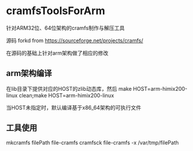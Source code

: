 # cramfsToolsForArm
针对ARM32位、64位架构的cramfs制作与解压工具

源码 forkd from https://sourceforge.net/projects/cramfs/

在源码的基础上针对arm架构做了相应的修改

## arm架构编译
在lib目录下提供对应的HOST的zlib动态库，然后
make HOST=arm-himix200-linux clean;make HOST=arm-himix200-linux

当HOST未指定时，默认编译基于x86_64架构的可执行文件


## 工具使用
mkcramfs filePath file-cramfs 
cramfsck file-cramfs -x /var/tmp/filePath



